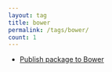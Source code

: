 ```yaml
---
layout: tag
title: bower
permalink: /tags/bower/
count: 1
---
```


- [Publish package to Bower](https://kination.github.io/posts/2016-08-19-bower-register/)
